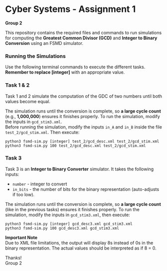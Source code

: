 
# Cyber Systems - Assignment 1
**Group 2**


This repository contains the required files and commands to run simulations for computing the **Greatest Common Divisor (GCD)** and **Integer to Binary Conversion** using an FSMD simulator.


### Running the Simulations
Use the following terminal commands to execute the different tasks.  
**Remember to replace [integer]** with an appropriate value.

### Task 1 & 2
Task 1 and 2 simulate the computation of the GDC of two numbers until both values become equal.


The simulation runs until the conversion is complete, so **a large cycle count** (e.g., **1,000,000**) ensures it finishes properly. To run the simulation, modify the inputs in `gcd_stim3.xml`.  
Before running the simulation, modify the inputs `in_A` and `in_B` inside the file `test_2/gcd_stim.xml`. Then execute:


```python3 fsmd-sim.py [integer] test_2/gcd_desc.xml test_2/gcd_stim.xml```
```python3 fsmd-sim.py 100 test_2/gcd_desc.xml test_2/gcd_stim.xml```


### Task 3
Task 3 is an **Integer to Binary Converter** simulator. It takes the following inputs:
- `number` - integer to convert
- `in_bits` - the number of bits for the binary representation (auto-adjusts if too low).

The simulation runs until the conversion is complete, so **a large cycle count** (like in the previous tasks) ensures it finishes properly. To run the simulation, modify the inputs in `gcd_stim3.xml`, then execute:

```python3 fsmd-sim.py [integer] gcd_desc3.xml gcd_stim3.xml```  
```python3 fsmd-sim.py 100 gcd_desc3.xml gcd_stim3.xml```

**Important Note**  
Due to XML file limitations, the output will display 8s instead of 0s in the binary representation. The actual values should be interpreted as if 8 = 0.



Thanks!  
Group 2